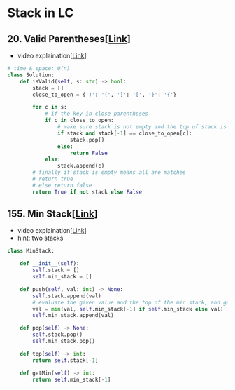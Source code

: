 # Stack in LC

## 20. Valid Parentheses[[Link](https://leetcode.com/problems/valid-parentheses/description/?envType=study-plan-v2&envId=top-interview-150)]

- video explaination[[Link](https://neetcode.io/problems/validate-parentheses)]

```python
# time & space: O(n)
class Solution:
    def isValid(self, s: str) -> bool:
        stack = []
        close_to_open = {')': '(', ']': '[', '}': '{'}

        for c in s:
            # if the key in close parentheses
            if c in close_to_open:
                # make sure stack is not empty and the top of stack is the equal to the open parentheses
                if stack and stack[-1] == close_to_open[c]:
                    stack.pop()
                else:
                    return False
            else:
                stack.append(c)
        # finally if stack is empty means all are matches
        # return true
        # else return false
        return True if not stack else False
```

## 155. Min Stack[[Link](https://leetcode.com/problems/min-stack/description/?envType=study-plan-v2&envId=top-interview-150)]

- video explaination[[Link](https://neetcode.io/problems/minimum-stack)]
- hint: two stacks

```python
class MinStack:

    def __init__(self):
        self.stack = []
        self.min_stack = []

    def push(self, val: int) -> None:
        self.stack.append(val)
        # evaluate the given value and the top of the min stack, and get the smaller one
        val = min(val, self.min_stack[-1] if self.min_stack else val)
        self.min_stack.append(val)

    def pop(self) -> None:
        self.stack.pop()
        self.min_stack.pop()

    def top(self) -> int:
        return self.stack[-1]

    def getMin(self) -> int:
        return self.min_stack[-1]
```